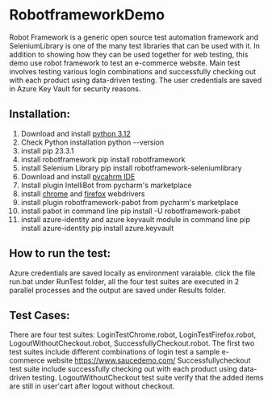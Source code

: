 # RobotframeworkDemo
Robot Framework is a generic open source test automation framework and SeleniumLibrary is one of the many test libraries that can be used with it. In addition to showing how they can be used together for web testing, this demo use robot framework to test an e-commerce website. Main test involves testing various login combinations and successfully checking out with each product using data-driven testing. The user credentials are saved in Azure Key Vault for security reasons.

## Installation:
1. Download and install [python 3.12](https://www.python.org/downloads/)
2. Check Python installation
   python --version
3. install pip 23.3.1
4. install robotframework
   pip install robotframework
5. install Selenium Library
   pip install robotframework-seleniumlibrary
6. Download and install [pycahrm IDE](https://www.jetbrains.com/pycharm/)
7. Install plugin IntelliBot from pycharm's marketplace
8. install [chrome](https://chromedriver.chromium.org/downloads) and [firefox](https://github.com/mozilla/geckodriver/releases) webdrivers
9. install plugin robotframework-pabot from pycharm's marketplace
10. install pabot in command line
    pip install -U robotframework-pabot
11. install azure-identity and azure keyvault module in command line
    pip install azure-identity
    pip install azure.keyvault

## How to run the test:
Azure credentials are saved locally as environment varaiable.
click the file run.bat under RunTest folder, all the four test suites are executed in 2 parallel processes and the output are saved under Results folder.

## Test Cases:
There are four test suites: LoginTestChrome.robot, LoginTestFirefox.robot, LogoutWithoutCheckout.robot, SuccessfullyCheckout.robot.
The first two test suites include different combinations of login test a sample e-commerce website https://www.saucedemo.com/
Successfullycheckout test suite include successfully checking out with each product using data-driven testing.
LogoutWithoutCheckout test suite verify that the added items are still in user'cart after logout without checkout.
